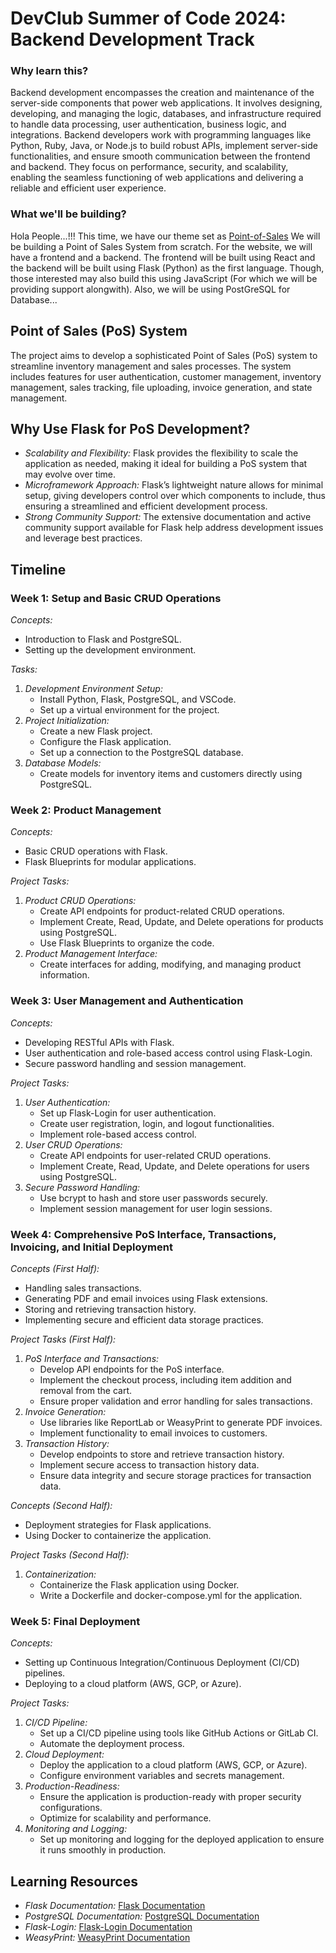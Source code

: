 # DevClub Summer of Code 2024: Backend Development Track

### Why learn this?
Backend development encompasses the creation and maintenance of the server-side components that power web applications. It involves designing, developing, and managing the logic, databases, and infrastructure required to handle data processing, user authentication, business logic, and integrations. Backend developers work with programming languages like Python, Ruby, Java, or Node.js to build robust APIs, implement server-side functionalities, and ensure smooth communication between the frontend and backend. They focus on performance, security, and scalability, enabling the seamless functioning of web applications and delivering a reliable and efficient user experience.

### What we'll be building?
Hola People...!!! This time, we have our theme set as [Point-of-Sales](//Insert_link_here...)
We will be building a Point of Sales System from scratch. For the website, we will have a frontend and a backend. The frontend will be built using React and the backend will be built using Flask (Python) as the first language. Though, those interested may also build this using JavaScript (For which we will be providing support alongwith). Also, we will be using PostGreSQL for Database...

## Point of Sales (PoS) System

The project aims to develop a sophisticated Point of Sales (PoS) system to streamline inventory management and sales processes. The system includes features for user authentication, customer management, inventory management, sales tracking, file uploading, invoice generation, and state management.

## Why Use Flask for PoS Development?

- *Scalability and Flexibility:* Flask provides the flexibility to scale the application as needed, making it ideal for building a PoS system that may evolve over time.
- *Microframework Approach:* Flask’s lightweight nature allows for minimal setup, giving developers control over which components to include, thus ensuring a streamlined and efficient development process.
- *Strong Community Support:* The extensive documentation and active community support available for Flask help address development issues and leverage best practices.

## Timeline
### Week 1: Setup and Basic CRUD Operations

*Concepts:*
- Introduction to Flask and PostgreSQL.
- Setting up the development environment.

*Tasks:*
1. *Development Environment Setup:*
    - Install Python, Flask, PostgreSQL, and VSCode.
    - Set up a virtual environment for the project.
2. *Project Initialization:*
    - Create a new Flask project.
    - Configure the Flask application.
    - Set up a connection to the PostgreSQL database.
3. *Database Models:*
    - Create models for inventory items and customers directly using PostgreSQL.


### Week 2: Product Management

*Concepts:*
- Basic CRUD operations with Flask.
- Flask Blueprints for modular applications.

*Project Tasks:*
1. *Product CRUD Operations:*
    - Create API endpoints for product-related CRUD operations.
    - Implement Create, Read, Update, and Delete operations for products using PostgreSQL.
    - Use Flask Blueprints to organize the code.
2. *Product Management Interface:*
    - Create interfaces for adding, modifying, and managing product information.

### Week 3: User Management and Authentication

*Concepts:*
- Developing RESTful APIs with Flask.
- User authentication and role-based access control using Flask-Login.
- Secure password handling and session management.

*Project Tasks:*
1. *User Authentication:*
    - Set up Flask-Login for user authentication.
    - Create user registration, login, and logout functionalities.
    - Implement role-based access control.
2. *User CRUD Operations:*
    - Create API endpoints for user-related CRUD operations.
    - Implement Create, Read, Update, and Delete operations for users using PostgreSQL.
3. *Secure Password Handling:*
    - Use bcrypt to hash and store user passwords securely.
    - Implement session management for user login sessions.

### Week 4: Comprehensive PoS Interface, Transactions, Invoicing, and Initial Deployment

*Concepts (First Half):*
- Handling sales transactions.
- Generating PDF and email invoices using Flask extensions.
- Storing and retrieving transaction history.
- Implementing secure and efficient data storage practices.

*Project Tasks (First Half):*
1. *PoS Interface and Transactions:*
    - Develop API endpoints for the PoS interface.
    - Implement the checkout process, including item addition and removal from the cart.
    - Ensure proper validation and error handling for sales transactions.
2. *Invoice Generation:*
    - Use libraries like ReportLab or WeasyPrint to generate PDF invoices.
    - Implement functionality to email invoices to customers.
3. *Transaction History:*
    - Develop endpoints to store and retrieve transaction history.
    - Implement secure access to transaction history data.
    - Ensure data integrity and secure storage practices for transaction data.

*Concepts (Second Half):*
- Deployment strategies for Flask applications.
- Using Docker to containerize the application.

*Project Tasks (Second Half):*
1. *Containerization:*
    - Containerize the Flask application using Docker.
    - Write a Dockerfile and docker-compose.yml for the application.

### Week 5: Final Deployment

*Concepts:*
- Setting up Continuous Integration/Continuous Deployment (CI/CD) pipelines.
- Deploying to a cloud platform (AWS, GCP, or Azure).

*Project Tasks:*
1. *CI/CD Pipeline:*
    - Set up a CI/CD pipeline using tools like GitHub Actions or GitLab CI.
    - Automate the deployment process.
2. *Cloud Deployment:*
    - Deploy the application to a cloud platform (AWS, GCP, or Azure).
    - Configure environment variables and secrets management.
3. *Production-Readiness:*
    - Ensure the application is production-ready with proper security configurations.
    - Optimize for scalability and performance.
4. *Monitoring and Logging:*
    - Set up monitoring and logging for the deployed application to ensure it runs smoothly in production.

## Learning Resources

- *Flask Documentation:* [Flask Documentation](https://flask.palletsprojects.com/en/2.0.x/)
- *PostgreSQL Documentation:* [PostgreSQL Documentation](https://www.postgresql.org/docs/)
- *Flask-Login:* [Flask-Login Documentation](https://flask-login.readthedocs.io/en/latest/)
- *WeasyPrint:* [WeasyPrint Documentation](https://pythonhosted.org/Flask-WeasyPrint/)
